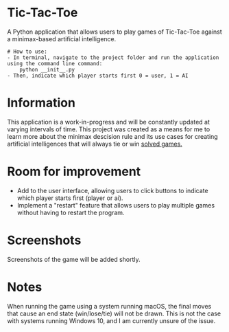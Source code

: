 # Tic-Tac-Toe
A Python application that allows users to play games of Tic-Tac-Toe against a minimax-based artificial intelligence.

	# How to use:
	- In terminal, navigate to the project folder and run the application using the command line command:
		python __init__.py 
	- Then, indicate which player starts first 0 = user, 1 = AI
# Information
This application is a work-in-progress and will be constantly updated at varying intervals of time. This project was created as a means for me to learn more about the minimax descision rule and its use cases for creating artificial intelligences that will always tie or win [solved games.](https://en.wikipedia.org/wiki/Solved_game)

# Room for improvement
- Add to the user interface, allowing users to click buttons to indicate which player starts first (player or ai).
- Implement a "restart" feature that allows users to play multiple games without having to restart the program.

# Screenshots
Screenshots of the game will be added shortly.

# Notes
When running the game using a system running macOS, the final moves that cause an end state (win/lose/tie) will not be drawn. This is not the case with systems running Windows 10, and I am currently unsure of the issue.
